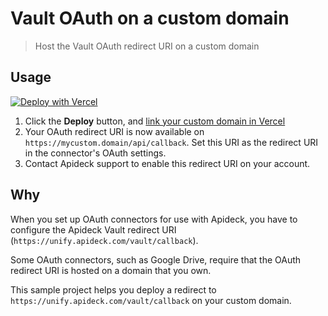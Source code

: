 # Vault OAuth on a custom domain

> Host the Vault OAuth redirect URI on a custom domain

## Usage

[![Deploy with Vercel](https://vercel.com/button)](https://vercel.com/new/clone?repository-url=https%3A%2F%2Fgithub.com%2Fapideck-samples%2Fvault-callback)

1. Click the **Deploy** button, and [link your custom domain in Vercel](https://vercel.com/docs/concepts/projects/custom-domains)
2. Your OAuth redirect URI is now available on `https://mycustom.domain/api/callback`. Set this URI as the redirect URI in the connector's OAuth settings.
3. Contact Apideck support to enable this redirect URI on your account.

## Why

When you set up OAuth connectors for use with Apideck, you have to configure the Apideck Vault redirect URI (`https://unify.apideck.com/vault/callback`).

Some OAuth connectors, such as Google Drive, require that the OAuth redirect URI is hosted on a domain that you own.

This sample project helps you deploy a redirect to `https://unify.apideck.com/vault/callback` on your custom domain.
